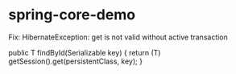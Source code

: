 # spring-core-demo
Fix:
HibernateException: get is not valid without active transaction

public T findById(Serializable key) {
	return (T) getSession().get(persistentClass, key);
}
